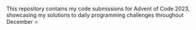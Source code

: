 This repository contains my code submissions for Advent of Code 2023, showcasing my solutions to daily programming challenges throughout December ⭐️